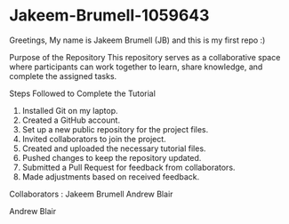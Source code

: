 # Jakeem-Brumell-1059643
Greetings, My name is Jakeem Brumell (JB) and this is my first repo :)


Purpose of the Repository
This repository serves as a collaborative space where participants can work together to learn, share knowledge, and complete the assigned tasks.

Steps Followed to Complete the Tutorial
1. Installed Git on my laptop.
2. Created a GitHub account.
3. Set up a new public repository for the project files.
4. Invited collaborators to join the project.
5. Created and uploaded the necessary tutorial files.
6. Pushed changes to keep the repository updated.
7. Submitted a Pull Request for feedback from collaborators.
8. Made adjustments based on received feedback.

Collaborators : 
Jakeem Brumell 
Andrew Blair

Andrew Blair 
